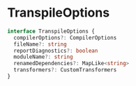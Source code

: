 # TranspileOptions

```typescript
interface TranspileOptions {
  compilerOptions?: CompilerOptions
  fileName?: string
  reportDiagnostics?: boolean
  moduleName?: string
  renamedDependencies?: MapLike<string>
  transformers?: CustomTransformers
}
```

